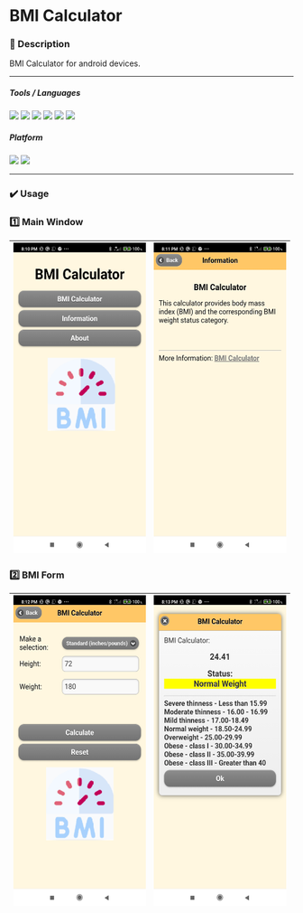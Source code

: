 # BMI Calculator

### 📝 Description 
BMI Calculator for android devices. 

-----

##### Tools / Languages  
<img src="https://img.shields.io/badge/Cordova-35434F?logo=apache-cordova&logoColor=E8E8E8" /> <img src="https://img.shields.io/badge/gradle-02303A?logo=gradle&logoColor=E8E8E8" /> <img src="https://img.shields.io/badge/Android_Studio-3DDC84?logo=android-studio&logoColor=E8E8E8" /> <img src="https://img.shields.io/badge/JavaScript-323330?logo=javascript&logoColor=E8E8E8" /> <img src="https://img.shields.io/badge/HTML5-E34F26?logo=html5&logoColor=E8E8E8" /> <img src="https://img.shields.io/badge/CSS3-1572B6?logo=css3&logoColor=E8E8E8" />


##### Platform 
<img height="20" src="https://img.shields.io/badge/Android-3DDC84?style=for-the-badge&logo=android&logoColor=white" /> <img height="20" src="https://img.shields.io/badge/Windows-0078D6?logo=windows&logoColor=white" /> 


-----

### ✔️ Usage

### 1️⃣ Main Window


|  <img align="center" src="https://github.com/vzolotar/BMI-Calculator/blob/main/Images/image1.jpg" width="235" height="550"></a> | <img align="center" src="https://github.com/vzolotar/BMI-Calculator/blob/main/Images/image2.jpg" width="235" height="550"></a> |
| ------------- | ------------- |

### 2️⃣ BMI Form


|  <img align="center" src="https://github.com/vzolotar/BMI-Calculator/blob/main/Images/image3.jpg" width="235" height="550"></a> | <img align="center" src="https://github.com/vzolotar/BMI-Calculator/blob/main/Images/image4.jpg" width="235" height="550"></a> |
| ------------- | ------------- |
